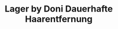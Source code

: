 ---
title: "Lager by Doni Dauerhafte Haarentfernung"
url: /bochum/lager-by-doni-dauerhafte-haarentfernung/
shop: Kosmetik
---